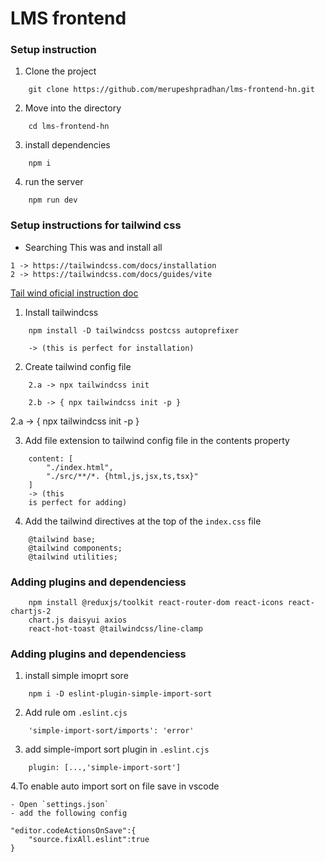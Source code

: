 # LMS frontend

### Setup instruction

1. Clone the project

```
    git clone https://github.com/merupeshpradhan/lms-frontend-hn.git
```

2. Move into the directory

```
    cd lms-frontend-hn
```

3. install dependencies

```
    npm i
```

4. run the server

```
    npm run dev
```

### Setup instructions for tailwind css

- Searching This was and install all

```
1 -> https://tailwindcss.com/docs/installation
2 -> https://tailwindcss.com/docs/guides/vite
```

[Tail wind oficial instruction doc](https://tailwindcss.com/docs/installation)

1. Install tailwindcss

```
    npm install -D tailwindcss postcss autoprefixer 
    
    -> (this is perfect for installation)
```

2. Create tailwind config file

```
    2.a -> npx tailwindcss init
    
    2.b -> { npx tailwindcss init -p }
```
2.a -> { npx tailwindcss init -p }

3. Add file extension to tailwind config file in the contents property

```
    content: [
        "./index.html",
        "./src/**/*. {html,js,jsx,ts,tsx}"
    ]
    -> (this 
    is perfect for adding)
```

4. Add the tailwind directives at the top of the `index.css` file

```
    @tailwind base;
    @tailwind components;
    @tailwind utilities;
```

### Adding plugins and dependenciess

```
    npm install @reduxjs/toolkit react-router-dom react-icons react-chartjs-2
    chart.js daisyui axios
    react-hot-toast @tailwindcss/line-clamp
```

### Adding plugins and dependenciess

1. install simple imoprt sore

```
    npm i -D eslint-plugin-simple-import-sort
```

2. Add rule om `.eslint.cjs`

```
    'simple-import-sort/imports': 'error'
```

3. add simple-import sort plugin in `.eslint.cjs`

```
    plugin: [...,'simple-import-sort']
```

4.To enable auto import sort on file save in vscode

    - Open `settings.json`
    - add the following config

```
"editor.codeActionsOnSave":{
    "source.fixAll.eslint":true
}
```
